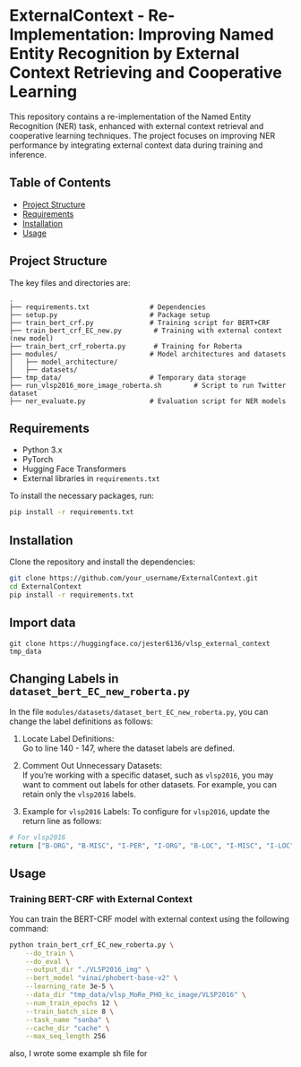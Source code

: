 # ExternalContext - Re-Implementation: Improving Named Entity Recognition by External Context Retrieving and Cooperative Learning

This repository contains a re-implementation of the Named Entity Recognition (NER) task, enhanced with external context retrieval and cooperative learning techniques. The project focuses on improving NER performance by integrating external context data during training and inference.

## Table of Contents
- [Project Structure](#project-structure)
- [Requirements](#requirements)
- [Installation](#installation)
- [Usage](#usage)

## Project Structure

The key files and directories are:

```
.
├── requirements.txt               # Dependencies
├── setup.py                       # Package setup
├── train_bert_crf.py              # Training script for BERT+CRF
├── train_bert_crf_EC_new.py        # Training with external context (new model)
├── train_bert_crf_roberta.py       # Training for Roberta
├── modules/                       # Model architectures and datasets
│   ├── model_architecture/
│   ├── datasets/
├── tmp_data/                      # Temporary data storage
├── run_vlsp2016_more_image_roberta.sh        # Script to run Twitter dataset
├── ner_evaluate.py                # Evaluation script for NER models
```

## Requirements

- Python 3.x
- PyTorch
- Hugging Face Transformers
- External libraries in `requirements.txt`

To install the necessary packages, run:

```bash
pip install -r requirements.txt
```

## Installation

Clone the repository and install the dependencies:

```bash
git clone https://github.com/your_username/ExternalContext.git
cd ExternalContext
pip install -r requirements.txt
```

## Import data 

```
git clone https://huggingface.co/jester6136/vlsp_external_context tmp_data
```



## Changing Labels in `dataset_bert_EC_new_roberta.py`

In the file `modules/datasets/dataset_bert_EC_new_roberta.py`, you can change the label definitions as follows:

1. Locate Label Definitions:  
   Go to line 140 - 147, where the dataset labels are defined.

2. Comment Out Unnecessary Datasets:  
   If you’re working with a specific dataset, such as `vlsp2016`, you may want to comment out labels for other datasets. For example, you can retain only the `vlsp2016` labels.

3. Example for `vlsp2016` Labels:
   To configure for `vlsp2016`, update the return line as follows:

```python
# For vlsp2016
return ["B-ORG", "B-MISC", "I-PER", "I-ORG", "B-LOC", "I-MISC", "I-LOC", "O", "B-PER", "E", "X", "<s>", "</s>"]
```

## Usage

### Training BERT-CRF with External Context

You can train the BERT-CRF model with external context using the following command:

```bash
python train_bert_crf_EC_new_roberta.py \
    --do_train \
    --do_eval \
    --output_dir "./VLSP2016_img" \
    --bert_model "vinai/phobert-base-v2" \
    --learning_rate 3e-5 \
    --data_dir "tmp_data/vlsp_MoRe_PHO_kc_image/VLSP2016" \
    --num_train_epochs 12 \
    --train_batch_size 8 \
    --task_name "sonba" \
    --cache_dir "cache" \
    --max_seq_length 256
```

also, I wrote some example sh file for 
